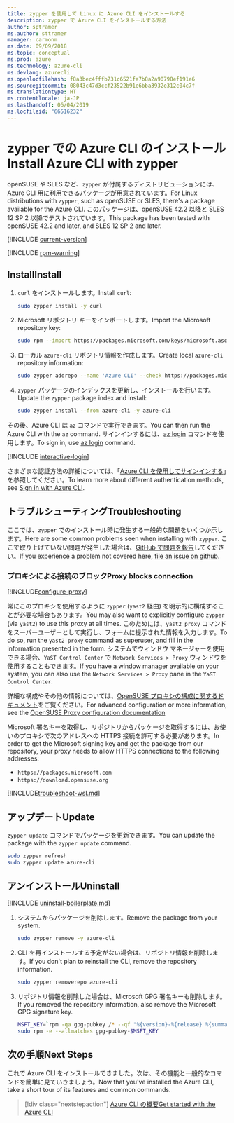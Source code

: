 ```yaml
---
title: zypper を使用して Linux に Azure CLI をインストールする
description: zypper で Azure CLI をインストールする方法
author: sptramer
ms.author: sttramer
manager: carmonm
ms.date: 09/09/2018
ms.topic: conceptual
ms.prod: azure
ms.technology: azure-cli
ms.devlang: azurecli
ms.openlocfilehash: f8a3bec4fffb731c6521fa7b8a2a90798ef191e6
ms.sourcegitcommit: 08043c47d3ccf23522b91e6bba3932e312c04c7f
ms.translationtype: HT
ms.contentlocale: ja-JP
ms.lasthandoff: 06/04/2019
ms.locfileid: "66516232"
---
```

# <a name="install-azure-cli-with-zypper"></a><span data-ttu-id="73bf3-103">zypper での Azure CLI のインストール</span><span class="sxs-lookup"><span data-stu-id="73bf3-103">Install Azure CLI with zypper</span></span>

<span data-ttu-id="73bf3-104">openSUSE や SLES など、`zypper` が付属するディストリビューションには、Azure CLI 用に利用できるパッケージが用意されています。</span><span class="sxs-lookup"><span data-stu-id="73bf3-104">For Linux distributions with `zypper`, such as openSUSE or SLES, there's a package available for the Azure CLI.</span></span> <span data-ttu-id="73bf3-105">このパッケージは、openSUSE 42.2 以降と SLES 12 SP 2 以降でテストされています。</span><span class="sxs-lookup"><span data-stu-id="73bf3-105">This package has been tested with openSUSE 42.2 and later, and SLES 12 SP 2 and later.</span></span>

[!INCLUDE [current-version](includes/current-version.md)]

[!INCLUDE [rpm-warning](includes/rpm-warning.md)]

## <a name="install"></a><span data-ttu-id="73bf3-106">Install</span><span class="sxs-lookup"><span data-stu-id="73bf3-106">Install</span></span>

1. <span data-ttu-id="73bf3-107">`curl` をインストールします。</span><span class="sxs-lookup"><span data-stu-id="73bf3-107">Install `curl`:</span></span>

   ```bash
   sudo zypper install -y curl
   ```

2. <span data-ttu-id="73bf3-108">Microsoft リポジトリ キーをインポートします。</span><span class="sxs-lookup"><span data-stu-id="73bf3-108">Import the Microsoft repository key:</span></span>

   ```bash
   sudo rpm --import https://packages.microsoft.com/keys/microsoft.asc
   ```

3. <span data-ttu-id="73bf3-109">ローカル `azure-cli` リポジトリ情報を作成します。</span><span class="sxs-lookup"><span data-stu-id="73bf3-109">Create local `azure-cli` repository information:</span></span>

   ```bash
   sudo zypper addrepo --name 'Azure CLI' --check https://packages.microsoft.com/yumrepos/azure-cli azure-cli
   ```

4. <span data-ttu-id="73bf3-110">`zypper` パッケージのインデックスを更新し、インストールを行います。</span><span class="sxs-lookup"><span data-stu-id="73bf3-110">Update the `zypper` package index and install:</span></span>

   ```bash
   sudo zypper install --from azure-cli -y azure-cli
   ```

<span data-ttu-id="73bf3-111">その後、Azure CLI は `az` コマンドで実行できます。</span><span class="sxs-lookup"><span data-stu-id="73bf3-111">You can then run the Azure CLI with the `az` command.</span></span> <span data-ttu-id="73bf3-112">サインインするには、[az login](/cli/azure/reference-index#az-login) コマンドを使用します。</span><span class="sxs-lookup"><span data-stu-id="73bf3-112">To sign in, use [az login](/cli/azure/reference-index#az-login) command.</span></span>

[!INCLUDE [interactive-login](includes/interactive-login.md)]

<span data-ttu-id="73bf3-113">さまざまな認証方法の詳細については、「[Azure CLI を使用してサインインする](authenticate-azure-cli.md)」を参照してください。</span><span class="sxs-lookup"><span data-stu-id="73bf3-113">To learn more about different authentication methods, see [Sign in with Azure CLI](authenticate-azure-cli.md).</span></span>

## <a name="troubleshooting"></a><span data-ttu-id="73bf3-114">トラブルシューティング</span><span class="sxs-lookup"><span data-stu-id="73bf3-114">Troubleshooting</span></span>

<span data-ttu-id="73bf3-115">ここでは、`zypper` でのインストール時に発生する一般的な問題をいくつか示します。</span><span class="sxs-lookup"><span data-stu-id="73bf3-115">Here are some common problems seen when installing with `zypper`.</span></span> <span data-ttu-id="73bf3-116">ここで取り上げていない問題が発生した場合は、[GitHub で問題を報告](https://github.com/Azure/azure-cli/issues)してください。</span><span class="sxs-lookup"><span data-stu-id="73bf3-116">If you experience a problem not covered here, [file an issue on github](https://github.com/Azure/azure-cli/issues).</span></span>

### <a name="proxy-blocks-connection"></a><span data-ttu-id="73bf3-117">プロキシによる接続のブロック</span><span class="sxs-lookup"><span data-stu-id="73bf3-117">Proxy blocks connection</span></span>

[!INCLUDE[configure-proxy](includes/configure-proxy.md)]

<span data-ttu-id="73bf3-118">常にこのプロキシを使用するように `zypper` (`yast2` 経由) を明示的に構成することが必要な場合もあります。</span><span class="sxs-lookup"><span data-stu-id="73bf3-118">You may also want to explicitly configure `zypper` (via `yast2`) to use this proxy at all times.</span></span> <span data-ttu-id="73bf3-119">このためには、`yast2 proxy` コマンドをスーパーユーザーとして実行し、フォームに提示された情報を入力します。</span><span class="sxs-lookup"><span data-stu-id="73bf3-119">To do so, run the `yast2 proxy` command as superuser, and fill in the information presented in the form.</span></span> <span data-ttu-id="73bf3-120">システムでウィンドウ マネージャーを使用できる場合、`YaST Control Center` で `Network Services > Proxy` ウィンドウを使用することもできます。</span><span class="sxs-lookup"><span data-stu-id="73bf3-120">If you have a window manager available on your system, you can also use the `Network Services > Proxy` pane in the `YaST Control Center`.</span></span>

<span data-ttu-id="73bf3-121">詳細な構成やその他の情報については、[OpenSUSE プロキシの構成に関するドキュメント](https://www.suse.com/documentation/slms1/book_slms/data/sec_wy_config_updates_proxy.html)をご覧ください。</span><span class="sxs-lookup"><span data-stu-id="73bf3-121">For advanced configuration or more information, see the [OpenSUSE Proxy configuration documentation](https://www.suse.com/documentation/slms1/book_slms/data/sec_wy_config_updates_proxy.html)</span></span>

<span data-ttu-id="73bf3-122">Microsoft 署名キーを取得し、リポジトリからパッケージを取得するには、お使いのプロキシで次のアドレスへの HTTPS 接続を許可する必要があります。</span><span class="sxs-lookup"><span data-stu-id="73bf3-122">In order to get the Microsoft signing key and get the package from our repository, your proxy needs to allow HTTPS connections to the following addresses:</span></span>

* `https://packages.microsoft.com`
* `https://download.opensuse.org`

[!INCLUDE[troubleshoot-wsl.md](includes/troubleshoot-wsl.md)]

## <a name="update"></a><span data-ttu-id="73bf3-123">アップデート</span><span class="sxs-lookup"><span data-stu-id="73bf3-123">Update</span></span>

<span data-ttu-id="73bf3-124">`zypper update` コマンドでパッケージを更新できます。</span><span class="sxs-lookup"><span data-stu-id="73bf3-124">You can update the package with the `zypper update` command.</span></span>

```bash
sudo zypper refresh
sudo zypper update azure-cli
```

## <a name="uninstall"></a><span data-ttu-id="73bf3-125">アンインストール</span><span class="sxs-lookup"><span data-stu-id="73bf3-125">Uninstall</span></span>

[!INCLUDE [uninstall-boilerplate.md](includes/uninstall-boilerplate.md)]

1. <span data-ttu-id="73bf3-126">システムからパッケージを削除します。</span><span class="sxs-lookup"><span data-stu-id="73bf3-126">Remove the package from your system.</span></span>

    ```bash
    sudo zypper remove -y azure-cli
    ```

2. <span data-ttu-id="73bf3-127">CLI を再インストールする予定がない場合は、リポジトリ情報を削除します。</span><span class="sxs-lookup"><span data-stu-id="73bf3-127">If you don't plan to reinstall the CLI, remove the repository information.</span></span>

   ```bash
   sudo zypper removerepo azure-cli
   ```

3. <span data-ttu-id="73bf3-128">リポジトリ情報を削除した場合は、Microsoft GPG 署名キーも削除します。</span><span class="sxs-lookup"><span data-stu-id="73bf3-128">If you removed the repository information, also remove the Microsoft GPG signature key.</span></span>

   ```bash
   MSFT_KEY=`rpm -qa gpg-pubkey /* --qf "%{version}-%{release} %{summary}\n" | grep Microsoft | awk '{print $1}'`
   sudo rpm -e --allmatches gpg-pubkey-$MSFT_KEY
   ```

## <a name="next-steps"></a><span data-ttu-id="73bf3-129">次の手順</span><span class="sxs-lookup"><span data-stu-id="73bf3-129">Next Steps</span></span>

<span data-ttu-id="73bf3-130">これで Azure CLI をインストールできました。次は、その機能と一般的なコマンドを簡単に見ていきましょう。</span><span class="sxs-lookup"><span data-stu-id="73bf3-130">Now that you've installed the Azure CLI, take a short tour of its features and common commands.</span></span>

> [!div class="nextstepaction"]
> [<span data-ttu-id="73bf3-131">Azure CLI の概要</span><span class="sxs-lookup"><span data-stu-id="73bf3-131">Get started with the Azure CLI</span></span>](get-started-with-azure-cli.md)
